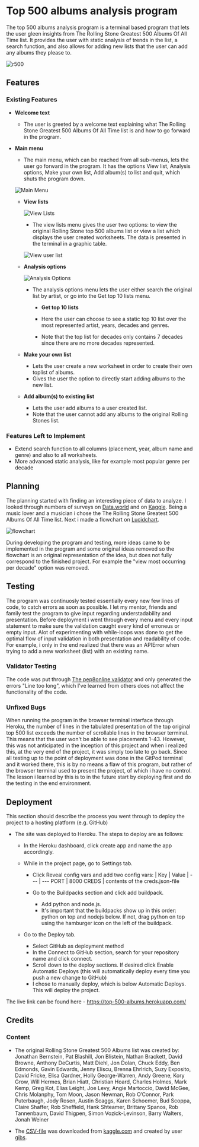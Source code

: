 # Top 500 albums analysis program

The top 500 albums analysis program is a terminal based program that lets the user gleen insights from The Rolling Stone Greatest 500 Albums Of All Time list. It provides the user with static analysis of trends in the list, a search function, and also allows for adding new lists that the user can add any albums they please to.

![r500](https://github.com/Johneriksson88/top_500_albums/blob/main/assets/images/rolling_stone.jpg?raw=true)

## Features 

### Existing Features

- __Welcome text__

  - The user is greeted by a welcome text explaining what The Rolling Stone Greatest 500 Albums Of All Time list is and how to go forward in the program.

- __Main menu__

  - The main menu, which can be reached from all sub-menus, lets the user go forward in the program. It has the options View list, Analysis options, Make your own list, Add album(s) to list and quit, which shuts the program down.

  ![Main Menu](https://github.com/Johneriksson88/top_500_albums/blob/main/assets/images/main_menu.png?raw=true)

  - __View lists__

    ![View Lists](https://github.com/Johneriksson88/top_500_albums/blob/main/assets/images/view_lists.png?raw=true)

    - The view lists menu gives the user two options: to view the original Rolling Stone top 500 albums list or view a list which displays the user created worksheets. The data is presented in the terminal in a graphic table.

    ![View user list](https://github.com/Johneriksson88/top_500_albums/blob/main/assets/images/view_user_list.png?raw=true)

  
  - __Analysis options__

    ![Analysis Options](https://github.com/Johneriksson88/top_500_albums/blob/main/assets/images/analysis_options.png?raw=true)

    - The analysis options menu lets the user either search the original list by artist, or go into the Get top 10 lists menu.


      - __Get top 10 lists__

       - Here the user can choose to see a static top 10 list over the most represented artist, years, decades and genres.
       - Note that the top list for decades only contains 7 decades since there are no more decades represented.


  - __Make your own list__

    - Lets the user create a new worksheet in order to create their own toplist of albums.
    - Gives the user the option to directly start adding albums to the new list.
  

  - __Add album(s) to existing list__

    - Lets the user add albums to a user created list.
    - Note that the user cannot add any albums to the original Rolling Stones list.


### Features Left to Implement

- Extend search function to all columns (placement, year, album name and genre) and also to all worksheets.
- More advanced static analysis, like for example most popular genre per decade

## Planning

The planning started with finding an interesting piece of data to analyze. I looked through numbers of surveys on [Data.world](https://data.world/) and on [Kaggle](https://www.kaggle.com/). Being a music lover and a musician i chose the The Rolling Stone Greatest 500 Albums Of All Time list.
Next i made a flowchart on [Lucidchart](https://lucid.app/).

![flowchart](https://github.com/Johneriksson88/top_500_albums/blob/main/assets/images/flowchart.png?raw=true)

During developing the program and testing, more ideas came to be implemented in the program and some original ideas removed so the flowchart is an original representation of the idea, but does not fully correspond to the finished project. For example the "view most occurring per decade" option was removed.

## Testing 

The program was continuosly tested essentially every new few lines of code, to catch errors as soon as possible. 
I let my mentor, friends and family test the program to give input regarding understadability and presentation.
Before deployment i went through every menu and every input statement to make sure the validation caught every kind of erroneus or empty input. Alot of experimenting with while-loops was done to get the optimal flow of input validation in both presentation and readability of code.
For example, i only in the end realized that there was an APIError when trying to add a new worksheet (list) with an existing name.

### Validator Testing 

The code was put through [The pep8online validator](http://pep8online.com/) and only generated the errors "Line too long", which I've learned from others does not affect the functionality of the code.

### Unfixed Bugs

When running the program in the browser terminal interface through Heroku, the number of lines in the tabulated presentation of the top original top 500 list exceeds the number of scrollable lines in the browser terminal. This means that the user won't be able to see placements 1-43. However, this was not anticipated in the inception of this project and when i realized this, at the very end of the project, it was simply too late to go back. Since all testing up to the point of deployment was done in the GitPod terminal and it worked there, this is by no means a flaw of this program, but rather of the browser terminal used to present the project, of which i have no control.
The lesson i learned by this is to in the future start by deploying first and do the testing in the end environment.

## Deployment

This section should describe the process you went through to deploy the project to a hosting platform (e.g. GitHub) 

- The site was deployed to Heroku. The steps to deploy are as follows: 
  - In the Heroku dashboard, click create app and name the app accordingly. 

  - While in the project page, go to Settings tab.
    - Click Reveal config vars and add two config vars:
      | Key | Value |
      --- | ---
      PORT | 8000
      CREDS | contents of the creds.json-file

    - Go to the Buildpacks section and click add buildpack.
      - Add python and node.js.
      - It's important that the buildpacks show up in this order: python on top and nodejs below. If not, drag python on top using the hamburger icon on the left of the buildpack.

  - Go to the Deploy tab.
    - Select GitHub as deployment method
    - In the Connect to GitHub section, search for your repository name and click connect.
    - Scroll down to the deploy sections. If desired click Enable Automatic Deploys (this will automatically deploy every time you push a new change to GitHub)
    - I chose to manually deploy, which is below Automatic Deploys. This will deploy the project.

The live link can be found here - https://top-500-albums.herokuapp.com/ 


## Credits 

### Content 

- The original Rolling Stone Greatest 500 Albums list was created by:
Jonathan Bernstein, Pat Blashill, Jon Blistein, Nathan Brackett, David Browne, Anthony DeCurtis, Matt Diehl, Jon Dolan, Chuck Eddy, Ben Edmonds, Gavin Edwards, Jenny Eliscu, Brenna Ehrlrich, Suzy Exposito, David Fricke, Elisa Gardner, Holly George-Warren, Andy Greene, Kory Grow, Will Hermes, Brian Hiatt, Christian Hoard, Charles Holmes, Mark Kemp, Greg Kot, Elias Leight, Joe Levy, Angie Martoccio, David McGee, Chris Molanphy, Tom Moon, Jason Newman, Rob O’Connor, Park Puterbaugh, Jody Rosen, Austin Scaggs, Karen Schoemer, Bud Scoppa, Claire Shaffer, Rob Sheffield, Hank Shteamer, Brittany Spanos, Rob Tannenbaum, David Thigpen, Simon Vozick-Levinson, Barry Walters, Jonah Weiner

- The [CSV-file](https://www.kaggle.com/datasets/notgibs/500-greatest-albums-of-all-time-rolling-stone) was downloaded from [kaggle.com](https://www.kaggle.com) and created by user [gibs](https://www.kaggle.com/notgibs).
